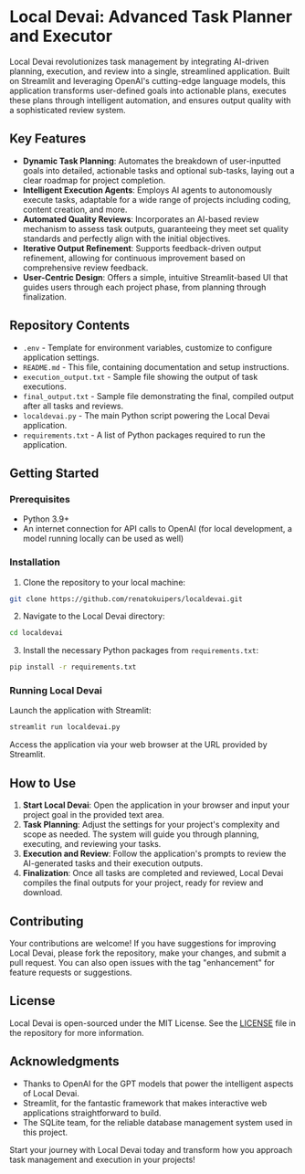 # Local Devai: Advanced Task Planner and Executor

Local Devai revolutionizes task management by integrating AI-driven planning, execution, and review into a single, streamlined application. Built on Streamlit and leveraging OpenAI's cutting-edge language models, this application transforms user-defined goals into actionable plans, executes these plans through intelligent automation, and ensures output quality with a sophisticated review system.

## Key Features

- **Dynamic Task Planning**: Automates the breakdown of user-inputted goals into detailed, actionable tasks and optional sub-tasks, laying out a clear roadmap for project completion.
- **Intelligent Execution Agents**: Employs AI agents to autonomously execute tasks, adaptable for a wide range of projects including coding, content creation, and more.
- **Automated Quality Reviews**: Incorporates an AI-based review mechanism to assess task outputs, guaranteeing they meet set quality standards and perfectly align with the initial objectives.
- **Iterative Output Refinement**: Supports feedback-driven output refinement, allowing for continuous improvement based on comprehensive review feedback.
- **User-Centric Design**: Offers a simple, intuitive Streamlit-based UI that guides users through each project phase, from planning through finalization.

## Repository Contents

- `.env` - Template for environment variables, customize to configure application settings.
- `README.md` - This file, containing documentation and setup instructions.
- `execution_output.txt` - Sample file showing the output of task executions.
- `final_output.txt` - Sample file demonstrating the final, compiled output after all tasks and reviews.
- `localdevai.py` - The main Python script powering the Local Devai application.
- `requirements.txt` - A list of Python packages required to run the application.

## Getting Started

### Prerequisites

- Python 3.9+
- An internet connection for API calls to OpenAI (for local development, a model running locally can be used as well)

### Installation

1. Clone the repository to your local machine:
```bash
git clone https://github.com/renatokuipers/localdevai.git
```

2. Navigate to the Local Devai directory:
```bash
cd localdevai
```

3. Install the necessary Python packages from `requirements.txt`:
```bash
pip install -r requirements.txt
```

### Running Local Devai

Launch the application with Streamlit:
```bash
streamlit run localdevai.py
```
Access the application via your web browser at the URL provided by Streamlit.

## How to Use

1. **Start Local Devai**: Open the application in your browser and input your project goal in the provided text area.
2. **Task Planning**: Adjust the settings for your project's complexity and scope as needed. The system will guide you through planning, executing, and reviewing your tasks.
3. **Execution and Review**: Follow the application's prompts to review the AI-generated tasks and their execution outputs.
4. **Finalization**: Once all tasks are completed and reviewed, Local Devai compiles the final outputs for your project, ready for review and download.

## Contributing

Your contributions are welcome! If you have suggestions for improving Local Devai, please fork the repository, make your changes, and submit a pull request. You can also open issues with the tag "enhancement" for feature requests or suggestions.

## License

Local Devai is open-sourced under the MIT License. See the [LICENSE](https://github.com/renatokuipers/localdevai/blob/main/LICENSE) file in the repository for more information.

## Acknowledgments

- Thanks to OpenAI for the GPT models that power the intelligent aspects of Local Devai.
- Streamlit, for the fantastic framework that makes interactive web applications straightforward to build.
- The SQLite team, for the reliable database management system used in this project.

Start your journey with Local Devai today and transform how you approach task management and execution in your projects!
